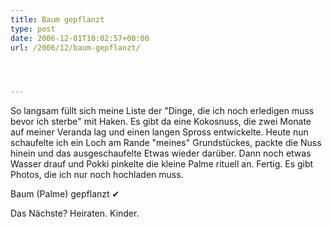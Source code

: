 ```yaml
---
title: Baum gepflanzt
type: post
date: 2006-12-01T10:02:57+00:00
url: /2006/12/baum-gepflanzt/




---
```

So langsam füllt sich meine Liste der "Dinge, die ich noch erledigen muss bevor ich sterbe" mit Haken. Es gibt da eine Kokosnuss, die zwei Monate auf meiner Veranda lag und einen langen Spross entwickelte. Heute nun schaufelte ich ein Loch am Rande "meines" Grundstückes, packte die Nuss hinein und das ausgeschaufelte Etwas wieder darüber. Dann noch etwas Wasser drauf und Pokki pinkelte die kleine Palme rituell an. Fertig. Es gibt Photos, die ich nur noch hochladen muss.

Baum (Palme) gepflanzt &#x2714;

Das Nächste? Heiraten. Kinder.
